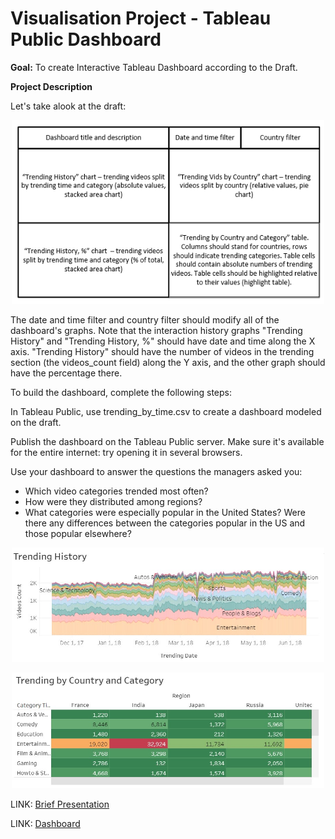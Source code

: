 # Visualisation Project - Tableau Public Dashboard

**Goal:** To create Interactive Tableau Dashboard according to the Draft.

**Project Description**

Let's take alook at the draft:
<p align="center">
    <img src=draft_dashboard.png width=500>
</p>
The date and time filter and country filter should modify all of the dashboard's graphs. Note that the interaction history graphs "Trending History" and "Trending History, %" should have date and time along the X axis. "Trending History" should have the number of videos in the trending section (the videos_count field) along the Y axis, and the other graph should have the percentage there.


To build the dashboard, complete the following steps:

In Tableau Public, use trending_by_time.csv to create a dashboard modeled on the draft.

Publish the dashboard on the Tableau Public server. Make sure it's available for the entire internet: try opening it in several browsers. 

Use your dashboard to answer the questions the managers asked you:

- Which video categories trended most often?
- How were they distributed among regions?
- What categories were especially popular in the United States? Were there any differences between the categories popular in the US and those popular elsewhere?

<p align="center">
    <img src=trending_history.jpg width=500>
</p>

<p align="center">
    <img src=trending_table.jpg width=500>
</p>


LINK: [Brief Presentation](presentation_video_trending1.pdf)

LINK: [Dashboard](https://public.tableau.com/app/profile/olga3629/viz/project_10_auto_nz/DashboardonVideoTrending?publish=yes)